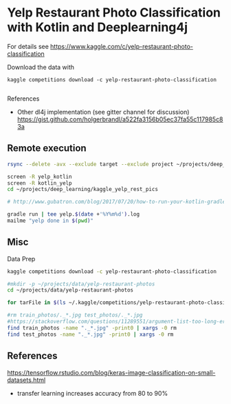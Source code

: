 Yelp Restaurant Photo Classification with Kotlin and Deeplearning4j
===================================================================


For details see https://www.kaggle.com/c/yelp-restaurant-photo-classification

Download the data with
```
kaggle competitions download -c yelp-restaurant-photo-classification


```


References

* Other dl4j implementation (see gitter channel for discussion) https://gist.github.com/holgerbrandl/a522fa3156b05ec37fa55c117985c83a


## Remote execution

```bash
rsync --delete -avx --exclude target --exclude project ~/projects/deep_learning/kaggle_yelp_rest_pics/ brandl@talisker:~/projects/deep_learning/kaggle_yelp_rest_pics
```

```bash
screen -R yelp_kotlin
screen -R kotlin_yelp
cd ~/projects/deep_learning/kaggle_yelp_rest_pics

# http://www.gubatron.com/blog/2017/07/20/how-to-run-your-kotlin-gradle-built-app-from-the-command-line/

gradle run | tee yelp.$(date +'%Y%m%d').log
mailme "yelp done in $(pwd)"
```

## Misc

Data Prep
```bash
kaggle competitions download -c yelp-restaurant-photo-classification

#mkdir -p ~/projects/data/yelp-restaurant-photos
cd ~/projects/data/yelp-restaurant-photos

for tarFile in $(ls ~/.kaggle/competitions/yelp-restaurant-photo-classification/*.tgz); do tar xvf ${tarFile}; done

#rm train_photos/._*.jpg test_photos/._*.jpg
#https://stackoverflow.com/questions/11289551/argument-list-too-long-error-for-rm-cp-mv-commands
find train_photos -name "._*.jpg" -print0 | xargs -0 rm
find test_photos -name "._*.jpg" -print0 | xargs -0 rm

```





## References

https://tensorflow.rstudio.com/blog/keras-image-classification-on-small-datasets.html

* transfer learning increases accuracy from 80 to 90%